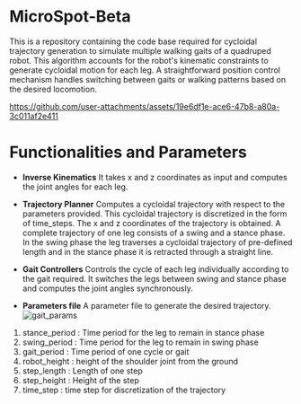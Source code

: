 # MicroSpot-Beta
This is a repository containing the code base required for cycloidal trajectory generation to simulate multiple walking gaits of a quadruped robot. This algorithm accounts for the robot's kinematic constraints to generate cycloidal motion for each leg. A straightforward position control mechanism handles switching between gaits or walking patterns based on the desired locomotion.


https://github.com/user-attachments/assets/19e6df1e-ace6-47b8-a80a-3c011af2e411





# Functionalities and Parameters

- **Inverse Kinematics**
It takes x and z coordinates as input and computes the joint angles for each leg.

- **Trajectory Planner**
Computes a cycloidal trajectory with respect to the parameters provided. This cycloidal trajectory is discretized in the form of time_steps. The x and z coordinates of the trajectory is obtained. A complete trajectory of one leg consists of a swing and a stance phase. In the swing phase the leg traverses a cycloidal trajectory of pre-defined length and in the stance phase it is retracted through a straight line.

- **Gait Controllers**
Controls the cycle of each leg individually according to the gait required. It switches the legs between swing and stance phase and computes the joint angles synchronously.

- **Parameters file**
A parameter file to generate the desired trajectory.
![gait_params](https://github.com/user-attachments/assets/4a44259c-77aa-4eb5-b15e-3498054a5805)
1) stance_period : Time period for the leg to remain in stance phase
2) swing_period : Time period for the leg to remain in swing phase
3) gait_period : Time period of one cycle or gait
4) robot_height : height of the shoulder joint from the ground
5) step_length : Length of one step
6) step_height : Height of the step
7) time_step : time step for discretization of the trajectory






